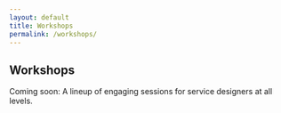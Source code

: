 ```yaml
---
layout: default
title: Workshops
permalink: /workshops/
---
```


<section class="workshops__section">
  <div class="site__container">
    <h2 class="workshops__title">Workshops</h2>
    <p class="workshops__description">Coming soon: A lineup of engaging sessions for service designers at all levels.</p>
  </div>
</section>
